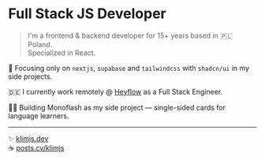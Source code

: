 # Full Stack JS Developer

> I'm a frontend & backend developer for 15+ years based in 🇵🇱 Poland.  
> Specialized in React.

🎯 Focusing only on `nextjs`, `supabase` and `tailwindcss` with `shadcn/ui` in my side projects.

🇩🇪 I currently work remotely @ [Heyflow](https://heyflow.com) as a Full Stack Engineer.

👨‍💻 Building Monoflash as my side project — single-sided cards for language learners.

-------------

✨ [klimjs.dev](https://klimjs.dev)  
☕️ [posts.cv/klimjs](https://posts.cv/klimjs)
